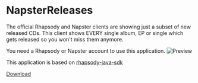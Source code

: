 # NapsterReleases
The official Rhapsody and Napster clients are showing just a subset of new released CDs.
This client shows EVERY single album, EP or single which gets released so you won't miss them anymore.

You need a Rhapsody or Napster account to use this application.
![Preview](http://i.imgur.com/8HU6VMm.png)

This application is based on [rhapsody-java-sdk](https://github.com/kaiwinter/rhapsody-java-sdk)

[Download](https://github.com/kaiwinter/NapsterReleases/releases/download/v1.0/napster-releases-1.0.0.jar)
